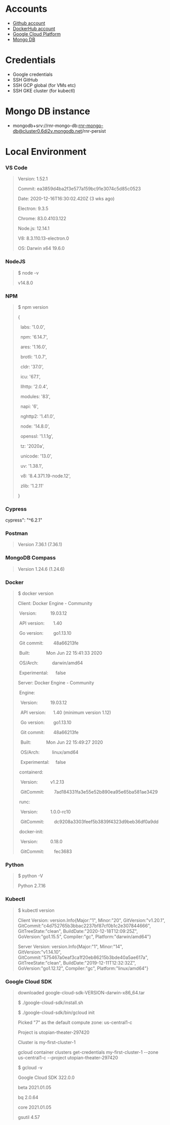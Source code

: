 # Accounts
- [Github account](https://github.com/RyanIreland?tab=repositories)
- [DockerHub account](https://hub.docker.com/?ref=login)
- [Google Cloud Platform](https://console.cloud.google.com/billing/01D4EF-77D620-DAFCAA?project=utopian-theater-297420)
- [Mongo DB](https://account.mongodb.com/account/login)

# Credentials
- Google credentials
- SSH GitHub
- SSH GCP global (for VMs etc)
- SSH GKE cluster (for kubectl)

# Mongo DB instance
- mongodb+srv://rnr-mongo-db:rnr-mongo-db@cluster0.6di2v.mongodb.net/rnr-persist

# Local Environment

### VS Code
> Version: 1.52.1
> 
> Commit: ea3859d4ba2f3e577a159bc91e3074c5d85c0523
> 
> Date: 2020-12-16T16:30:02.420Z (3 wks ago)
> 
> Electron: 9.3.5
> 
> Chrome: 83.0.4103.122
> 
> Node.js: 12.14.1
> 
> V8: 8.3.110.13-electron.0
> 
> OS: Darwin x64 19.6.0

### NodeJS
> $ node -v
> 
> v14.8.0

### NPM
> $ npm version
> 
> {
> 
>   labs: '1.0.0',
> 
>   npm: '6.14.7',
> 
>   ares: '1.16.0',
> 
>   brotli: '1.0.7',
> 
>   cldr: '37.0',
> 
>   icu: '67.1',
> 
>   llhttp: '2.0.4',
> 
>   modules: '83',
> 
>   napi: '6',
> 
>   nghttp2: '1.41.0',
> 
>   node: '14.8.0',
> 
>   openssl: '1.1.1g',
> 
>   tz: '2020a',
> 
>   unicode: '13.0',
> 
>   uv: '1.38.1',
> 
>   v8: '8.4.371.19-node.12',
> 
>   zlib: '1.2.11'
> 
> }

### Cypress
cypress": "^6.2.1"

### Postman
> Version 7.36.1 (7.36.1)

### MongoDB Compass
> Version 1.24.6 (1.24.6)

### Docker
> $ docker version
> 
> Client: Docker Engine - Community
> 
>  Version:           19.03.12
> 
>  API version:       1.40
> 
>  Go version:        go1.13.10
> 
>  Git commit:        48a66213fe
> 
>  Built:             Mon Jun 22 15:41:33 2020
> 
>  OS/Arch:           darwin/amd64
> 
>  Experimental:      false
> 
> 
> Server: Docker Engine - Community
> 
>  Engine:
> 
>   Version:          19.03.12
> 
>   API version:      1.40 (minimum version 1.12)
> 
>   Go version:       go1.13.10
> 
>   Git commit:       48a66213fe
> 
>   Built:            Mon Jun 22 15:49:27 2020
> 
>   OS/Arch:          linux/amd64
> 
>   Experimental:     false
> 
>  containerd:
> 
>   Version:          v1.2.13
> 
>   GitCommit:        7ad184331fa3e55e52b890ea95e65ba581ae3429
> 
>  runc:
> 
>   Version:          1.0.0-rc10
> 
>   GitCommit:        dc9208a3303feef5b3839f4323d9beb36df0a9dd
> 
>  docker-init:
> 
>   Version:          0.18.0
> 
>   GitCommit:        fec3683

### Python
> $ python -V
> 
> Python 2.7.16

### Kubectl
> $ kubectl version
> 
> Client Version: version.Info{Major:"1", Minor:"20", GitVersion:"v1.20.1", GitCommit:"c4d752765b3bbac2237bf87cf0b1c2e307844666", GitTreeState:"clean", BuildDate:"2020-12-18T12:09:25Z", GoVersion:"go1.15.5", Compiler:"gc", Platform:"darwin/amd64"}
> 
> Server Version: version.Info{Major:"1", Minor:"14", GitVersion:"v1.14.10", GitCommit:"575467a0eaf3ca1f20eb86215b3bde40a5ae617a", GitTreeState:"clean", BuildDate:"2019-12-11T12:32:32Z", GoVersion:"go1.12.12", Compiler:"gc", Platform:"linux/amd64"}

### Google Cloud SDK
> downloaded google-cloud-sdk-VERSION-darwin-x86_64.tar
> 
> $ ./google-cloud-sdk/install.sh
> 
> $ ./google-cloud-sdk/bin/gcloud init
> 
> Picked "7" as the default compute zone: us-central1-c
> 
> Project is utopian-theater-297420
> 
> Cluster is my-first-cluster-1
> 
> gcloud container clusters get-credentials my-first-cluster-1 --zone us-central1-c --project utopian-theater-297420
> 
> 
> $ gcloud -v
> 
> Google Cloud SDK 322.0.0
> 
> beta 2021.01.05
> 
> bq 2.0.64
> 
> core 2021.01.05
> 
> gsutil 4.57
